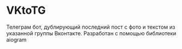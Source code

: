 # VKtoTG

Телеграм бот, дублирующий последний пост с фото и текстом из указанной группы Вконтакте. Разработан с помощью библиотеки aiogram
